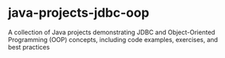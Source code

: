 # java-projects-jdbc-oop
A collection of Java projects demonstrating JDBC and Object-Oriented Programming (OOP) concepts, including code examples, exercises, and best practices
